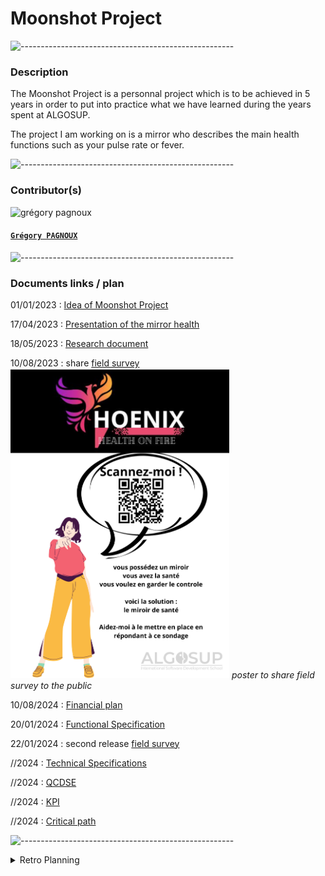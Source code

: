 # Moonshot Project

![-----------------------------------------------------](https://raw.githubusercontent.com/andreasbm/readme/master/assets/lines/rainbow.png)

### Description

The Moonshot Project is a personnal project which is to be achieved in 5 years in order to put into practice what we have learned during the years spent at ALGOSUP.

The project I am working on is a mirror who describes the main health functions such as your pulse rate or fever.

![-----------------------------------------------------](https://raw.githubusercontent.com/andreasbm/readme/master/assets/lines/rainbow.png)

### Contributor(s)

<img alt="grégory pagnoux" src="https://avatars.githubusercontent.com/u/114397869?s=400&v=4" width="150">

#### [**`Grégory PAGNOUX`**](https://github.com/Gregory-Pagnoux)

![-----------------------------------------------------](https://raw.githubusercontent.com/andreasbm/readme/master/assets/lines/rainbow.png)

### Documents links / plan

01/01/2023 : [Idea of Moonshot Project](/archives/moonshot_project.md) 

17/04/2023 : [Presentation of the mirror health](/archives/mirror-health_product.md)

18/05/2023 : [Research document](/archives/mirror-health_research.md)

10/08/2023 : share [field survey](https://forms.gle/DRDfuTzgF9muhY8D8) <br>
<img alt="poster" src="/img/poster.png" width="350">
*poster to share field survey to the public*

10/08/2024 : [Financial plan](/archives/mirror-health_financial-plan.md)

20/01/2024 : [Functional Specification](/Specifications/Functional_specification.md)

22/01/2024 : second release [field survey](https://forms.gle/DRDfuTzgF9muhY8D8)

//2024 : [Technical Specifications](/Specifications/Technical_Specifications.md)

//2024 : [QCDSE](https://docs.google.com/document/d/1_H-wcQY_iAInv95kI3iQh92zyCA37LfbOUurZUEJ6dA/edit?usp=sharing)

//2024 : [KPI](https://docs.google.com/spreadsheets/d/1vU4uwSvnlM3zdsvzGCOgKkJPxNbdX58Gv39i1P2Z-Oc/edit?usp=sharing)

//2024 : [Critical path](https://docs.google.com/spreadsheets/d/16l_xSyliKyvaUGKUd8Fu0jS4mcjDrUDyP90tedfbv9E/edit?usp=sharing)


![-----------------------------------------------------](https://raw.githubusercontent.com/andreasbm/readme/master/assets/lines/rainbow.png)

<details>
<summary>Retro Planning</summary>

[Retro Planning](https://www.preceden.com/timelines/1067302-moonshot-retro-planning)

- 2023
  - January :
    - [x] find moonshot project
  - February :
  - March :
  - April :
    - [x] make product document
      - [x] describe the product
      - [x] find at least 3 options
  - May :
    - [x] start research for the mirror
      - [x] describe each options
      - [x] find a competitor
      - [x] find people concerned by the product
  - June :
  - July :
  - August :
    - [x] conduct a field survey
    - [x] define the language
    - [x] financial plan
    - [x] marketing
      - [x] create the design
      - [x] find name
      - [x] find slogan
      - [x] make the logo
  - September :
  - October :
    - [x] research data law
  - November :
  - October :
  - December :
- 2024
  - January :
  - February :
    - [ ] Specifications
      - [x] make Functional
      - [ ] (Technical)
  - March :
    - [ ] Specifications
      - [ ] finish Functional
      - [ ] start Technical
  - April :
    - [ ] Specifications
      - [ ] Functional
      - [ ] make Technical
  - May :
    - [ ] Specifications
      - [ ] Functional
      - [ ] finish Technical
  - June :
  - July :
  - August :
  - September :
  - October :
  - November :
  - December :

</details>
